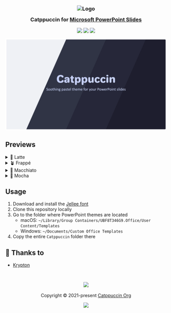 <h3 align="center">
	<img src="https://raw.githubusercontent.com/catppuccin/catppuccin/main/assets/logos/exports/1544x1544_circle.png" width="100" alt="Logo"/><br/>
	<img src="https://raw.githubusercontent.com/catppuccin/catppuccin/main/assets/misc/transparent.png" height="30" width="0px"/>
	Catppuccin for <a href="https://www.microsoft.com/en-ww/microsoft-365/powerpoint">Microsoft PowerPoint Slides</a>
	<img src="https://raw.githubusercontent.com/catppuccin/catppuccin/main/assets/misc/transparent.png" height="30" width="0px"/>
</h3>

<p align="center">
	<a href="https://github.com/catppuccin/powerpoint/stargazers"><img src="https://img.shields.io/github/stars/catppuccin/powerpoint?colorA=363a4f&colorB=b7bdf8&style=for-the-badge"></a>
	<a href="https://github.com/catppuccin/powerpoint/issues"><img src="https://img.shields.io/github/issues/catppuccin/powerpoint?colorA=363a4f&colorB=f5a97f&style=for-the-badge"></a>
	<a href="https://github.com/catppuccin/powerpoint/contributors"><img src="https://img.shields.io/github/contributors/catppuccin/powerpoint?colorA=363a4f&colorB=a6da95&style=for-the-badge"></a>
</p>

<p align="center">
	<img src="assets/previews/preview.webp"/>
</p>

## Previews

<details>
<summary>🌻 Latte</summary>
<img src="assets/previews/latte.webp"/>
</details>
<details>
<summary>🪴 Frappé</summary>
<img src="assets/previews/frappe.webp"/>
</details>
<details>
<summary>🌺 Macchiato</summary>
<img src="assets/previews/macchiato.webp"/>
</details>
<details>
<summary>🌿 Mocha</summary>
<img src="assets/previews/mocha.webp"/>
</details>

## Usage

1. Download and install the [Jellee font](https://www.fontsquirrel.com/fonts/jellee)
2. Clone this repository locally
3. Go to the folder where PowerPoint themes are located
	- macOS: `~/Library/Group Containers/UBF8T346G9.Office/User Content/Templates`
	- Windows: `~/Documents/Custom Office Templates`
4. Copy the entire `Catppuccin` folder there

## 💝 Thanks to

- [Krypton](https://github.com/kkrypt0nn)

&nbsp;

<p align="center">
	<img src="https://raw.githubusercontent.com/catppuccin/catppuccin/main/assets/footers/gray0_ctp_on_line.svg?sanitize=true" />
</p>

<p align="center">
	Copyright &copy; 2021-present <a href="https://github.com/catppuccin" target="_blank">Catppuccin Org</a>
</p>

<p align="center">
	<a href="https://github.com/catppuccin/catppuccin/blob/main/LICENSE"><img src="https://img.shields.io/static/v1.svg?style=for-the-badge&label=License&message=MIT&logoColor=d9e0ee&colorA=363a4f&colorB=b7bdf8"/></a>
</p>

